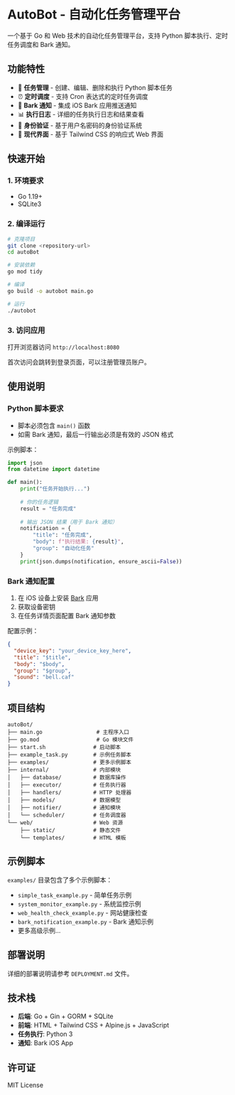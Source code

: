 # AutoBot - 自动化任务管理平台

一个基于 Go 和 Web 技术的自动化任务管理平台，支持 Python 脚本执行、定时任务调度和 Bark 通知。

## 功能特性

- 🚀 **任务管理** - 创建、编辑、删除和执行 Python 脚本任务
- ⏰ **定时调度** - 支持 Cron 表达式的定时任务调度
- 📱 **Bark 通知** - 集成 iOS Bark 应用推送通知
- 📊 **执行日志** - 详细的任务执行日志和结果查看
- 🔐 **身份验证** - 基于用户名密码的身份验证系统
- 🎨 **现代界面** - 基于 Tailwind CSS 的响应式 Web 界面

## 快速开始

### 1. 环境要求

- Go 1.19+
- SQLite3

### 2. 编译运行

```bash
# 克隆项目
git clone <repository-url>
cd autoBot

# 安装依赖
go mod tidy

# 编译
go build -o autobot main.go

# 运行
./autobot
```

### 3. 访问应用

打开浏览器访问 `http://localhost:8080`

首次访问会跳转到登录页面，可以注册管理员账户。

## 使用说明

### Python 脚本要求

- 脚本必须包含 `main()` 函数
- 如需 Bark 通知，最后一行输出必须是有效的 JSON 格式

示例脚本：
```python
import json
from datetime import datetime

def main():
    print("任务开始执行...")
    
    # 你的任务逻辑
    result = "任务完成"
    
    # 输出 JSON 结果（用于 Bark 通知）
    notification = {
        "title": "任务完成",
        "body": f"执行结果: {result}",
        "group": "自动化任务"
    }
    print(json.dumps(notification, ensure_ascii=False))
```

### Bark 通知配置

1. 在 iOS 设备上安装 [Bark](https://apps.apple.com/cn/app/bark-customed-notifications/id1403753865) 应用
2. 获取设备密钥
3. 在任务详情页面配置 Bark 通知参数

配置示例：
```json
{
  "device_key": "your_device_key_here",
  "title": "$title",
  "body": "$body",
  "group": "$group",
  "sound": "bell.caf"
}
```

## 项目结构

```
autoBot/
├── main.go                 # 主程序入口
├── go.mod                  # Go 模块文件
├── start.sh               # 启动脚本
├── example_task.py        # 示例任务脚本
├── examples/              # 更多示例脚本
├── internal/              # 内部模块
│   ├── database/          # 数据库操作
│   ├── executor/          # 任务执行器
│   ├── handlers/          # HTTP 处理器
│   ├── models/            # 数据模型
│   ├── notifier/          # 通知模块
│   └── scheduler/         # 任务调度器
└── web/                   # Web 资源
    ├── static/            # 静态文件
    └── templates/         # HTML 模板
```

## 示例脚本

`examples/` 目录包含了多个示例脚本：

- `simple_task_example.py` - 简单任务示例
- `system_monitor_example.py` - 系统监控示例
- `web_health_check_example.py` - 网站健康检查
- `bark_notification_example.py` - Bark 通知示例
- 更多高级示例...

## 部署说明

详细的部署说明请参考 `DEPLOYMENT.md` 文件。

## 技术栈

- **后端**: Go + Gin + GORM + SQLite
- **前端**: HTML + Tailwind CSS + Alpine.js + JavaScript
- **任务执行**: Python 3
- **通知**: Bark iOS App

## 许可证

MIT License



